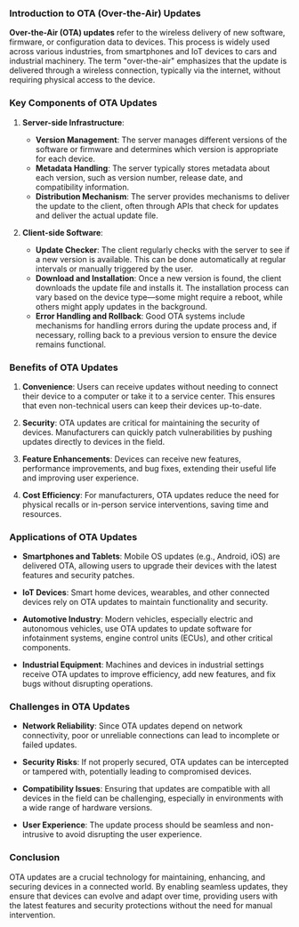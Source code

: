 ### Introduction to OTA (Over-the-Air) Updates

**Over-the-Air (OTA) updates** refer to the wireless delivery of new software, firmware, or configuration data to devices. This process is widely used across various industries, from smartphones and IoT devices to cars and industrial machinery. The term "over-the-air" emphasizes that the update is delivered through a wireless connection, typically via the internet, without requiring physical access to the device.

### Key Components of OTA Updates

1. **Server-side Infrastructure**:
   - **Version Management**: The server manages different versions of the software or firmware and determines which version is appropriate for each device.
   - **Metadata Handling**: The server typically stores metadata about each version, such as version number, release date, and compatibility information.
   - **Distribution Mechanism**: The server provides mechanisms to deliver the update to the client, often through APIs that check for updates and deliver the actual update file.

2. **Client-side Software**:
   - **Update Checker**: The client regularly checks with the server to see if a new version is available. This can be done automatically at regular intervals or manually triggered by the user.
   - **Download and Installation**: Once a new version is found, the client downloads the update file and installs it. The installation process can vary based on the device type—some might require a reboot, while others might apply updates in the background.
   - **Error Handling and Rollback**: Good OTA systems include mechanisms for handling errors during the update process and, if necessary, rolling back to a previous version to ensure the device remains functional.

### Benefits of OTA Updates

1. **Convenience**: Users can receive updates without needing to connect their device to a computer or take it to a service center. This ensures that even non-technical users can keep their devices up-to-date.

2. **Security**: OTA updates are critical for maintaining the security of devices. Manufacturers can quickly patch vulnerabilities by pushing updates directly to devices in the field.

3. **Feature Enhancements**: Devices can receive new features, performance improvements, and bug fixes, extending their useful life and improving user experience.

4. **Cost Efficiency**: For manufacturers, OTA updates reduce the need for physical recalls or in-person service interventions, saving time and resources.

### Applications of OTA Updates

- **Smartphones and Tablets**: Mobile OS updates (e.g., Android, iOS) are delivered OTA, allowing users to upgrade their devices with the latest features and security patches.
  
- **IoT Devices**: Smart home devices, wearables, and other connected devices rely on OTA updates to maintain functionality and security.
  
- **Automotive Industry**: Modern vehicles, especially electric and autonomous vehicles, use OTA updates to update software for infotainment systems, engine control units (ECUs), and other critical components.
  
- **Industrial Equipment**: Machines and devices in industrial settings receive OTA updates to improve efficiency, add new features, and fix bugs without disrupting operations.

### Challenges in OTA Updates

- **Network Reliability**: Since OTA updates depend on network connectivity, poor or unreliable connections can lead to incomplete or failed updates.
  
- **Security Risks**: If not properly secured, OTA updates can be intercepted or tampered with, potentially leading to compromised devices.
  
- **Compatibility Issues**: Ensuring that updates are compatible with all devices in the field can be challenging, especially in environments with a wide range of hardware versions.
  
- **User Experience**: The update process should be seamless and non-intrusive to avoid disrupting the user experience.

### Conclusion

OTA updates are a crucial technology for maintaining, enhancing, and securing devices in a connected world. By enabling seamless updates, they ensure that devices can evolve and adapt over time, providing users with the latest features and security protections without the need for manual intervention.
